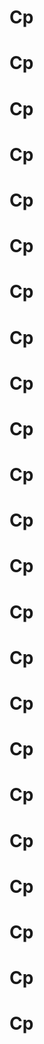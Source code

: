 # Cp
# Cp
# Cp
# Cp
# Cp
# Cp
# Cp
# Cp
# Cp
# Cp
# Cp
# Cp
# Cp
# Cp
# Cp
# Cp
# Cp
# Cp
# Cp
# Cp
# Cp
# Cp
# Cp
